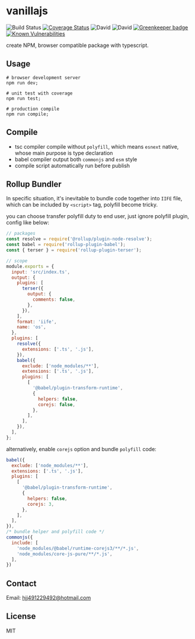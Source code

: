 # vanillajs

![Build Status](https://img.shields.io/travis/coco-template/vanillajs/master.svg?style=flat)
[![Coverage Status](https://coveralls.io/repos/github/coco-template/vanillajs/badge.svg?branch=master)](https://coveralls.io/github/coco-template/vanillajs?branch=master)
![David](https://img.shields.io/david/coco-template/vanillajs.svg)
![David](https://img.shields.io/david/dev/coco-template/vanillajs.svg)
[![Greenkeeper badge](https://badges.greenkeeper.io/coco-template/vanillajs.svg)](https://greenkeeper.io/)
[![Known Vulnerabilities](https://snyk.io//test/github/coco-template/vanillajs/badge.svg?targetFile=package.json)](https://snyk.io//test/github/coco-template/vanillajs?targetFile=package.json)

create NPM, browser compatible package with typescript.

## Usage

```shell
# browser development server
npm run dev;

# unit test with coverage
npm run test;

# production compile
npm run compile;
```

## Compile

+ tsc compiler compile without `polyfill`, which means `esnext` native, whose main purpose is type declaration
+ babel compiler output both `commonjs` and `esm` style
+ compile script automatically run before publish

## Rollup Bundler

In specific situation, it's inevitable to bundle code together into `IIFE` file, which can be included by `<script>` tag, polyfill become tricky.

you can choose transfer polyfill duty to end user, just ignore polyfill plugin, config like below:

```javascript
// packages
const resolve = require('@rollup/plugin-node-resolve');
const babel = require('rollup-plugin-babel');
const { terser } = require('rollup-plugin-terser');

// scope
module.exports = {
  input: 'src/index.ts',
  output: {
    plugins: [
      terser({
        output: {
          comments: false,
        },
      }),
    ],
    format: 'iife',
    name: 'os',
  },
  plugins: [
    resolve({
      extensions: ['.ts', '.js'],
    }),
    babel({
      exclude: ['node_modules/**'],
      extensions: ['.ts', '.js'],
      plugins: [
        [
          '@babel/plugin-transform-runtime',
          {
            helpers: false,
            corejs: false,
          },
        ],
      ],
    }),
  ],
};
```

alternatively, enable `corejs` option and bundle `polyfill` code:

```javascript
babel({
  exclude: ['node_modules/**'],
  extensions: ['.ts', '.js'],
  plugins: [
    [
      '@babel/plugin-transform-runtime',
      {
        helpers: false,
        corejs: 3,
      },
    ],
  ],
}),
/* bundle helper and polyfill code */
commonjs({
  include: [
    'node_modules/@babel/runtime-corejs3/**/*.js',
    'node_modules/core-js-pure/**/*.js',
  ],
})
```

## Contact

Email: hjj491229492@hotmail.com

## License

MIT

